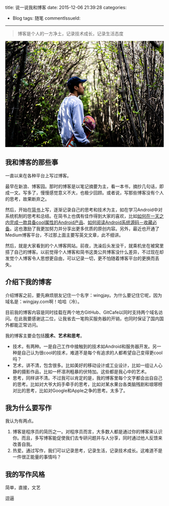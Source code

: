 title: 说一说我和博客
date: 2015-12-06 21:39:28
categories:
  - Blog
tags: 随笔
commentIssueId:  
---
> 博客是个人的一方净土，记录技术成长，记录生活态度

<!-- more -->

![说一说我和博客](/img/me-and-blog.jpg)

## 我和博客的那些事
一直以来在各种平台上写过博客。

最早在新浪、博客园。那时的博客是以笔记摘要为主，看一本书，摘抄几句话，即成一文。写多了，慢慢感觉意义不大，也极少回顾。或者说，写那些博客没有个人的思考，故果断弃之。

然后，开始在[简书](http://www.jianshu.com/users/da333fd63fe5/latest_articles)上写，逐渐记录自己的思考和技术为主，如在学习Android中对系统机制的思考和总结。在简书上也偶有佳作得到大家的喜欢，比如[如何在一天之内完成一款具备cool属性的Android产品](http://www.jianshu.com/p/cf496fc408b2)、[如何阅读Android系统源码－收藏必备](http://www.jianshu.com/p/b3580904d298)。这也激励了我更加努力并分享出更多优质的原创内容。另外，最近也开通了Medium博客平台，不过那上面主要写英文文章，此不细讲。

然后，就是大家看到的个人博客网站。前夜，洗澡后头发没干，就乘机坐在被窝里搭了自己的博客。以前觉得个人博客和简书这类公共博客没什么差异，不过现在却发觉个人博客令人思想更自由，可以记录一切，更不怕随着博客平台的更换而丢失。


## 介绍下我的博客
介绍博客之前，要先麻烦朋友记住一个名字：wingjay。为什么要记住它呢，因为域名是：wingjay.com啊！哈哈（冷）。

目前我的博客内容是同时挂载在两个地方GitHub、GitCafe以同时支持两个域名访问。在此我要感谢这二位，让我省去一笔购买服务器的开销，也同时保证了国内国外都能正常访问。

我的博客主要会包括**技术、艺术和思考**。

 - 技术，有两种。一是自己工作中接触到的技术如Android和服务器开发。另一种是自己认为很cool的技术，难道不是每个有追求的人都希望自己变得更cool吗？
 - 艺术，讲不清，包含很多。比如美好的移动设计或工业设计，比如一组让人心静的摄影作品，比如一杯凛冽粗暴的伏特加。这些都是我心中的艺术。
 - 思考，同样讲不清。不过我可以肯定的是，我的博客里每个文字都会出自自己的思考。比如对大爷大妈手牵手的思考，比如对某水果台各类脑残剧和琅琊榜对比的思考，比如对Google和Apple之争的思考。太多了。

## 我为什么要写作
我认为有两点。

1. 博客是程序员的简历之一。对程序员而言，大多数人都是通过你的博客来认识你。而且，多写博客能促使我们去专研问题并与人分享，同时通过他人反馈来改善自我。
2. 热爱。通过写作，我们可以记录思考，记录生活，记录技术成长。这难道不是一件很正能量的事情吗？

## 我的写作风格
简单，直接，文艺




逗逼
